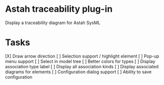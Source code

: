 # Astah traceability plug-in

Display a traceability diagram for Astah SysML

# Tasks

[X] Draw arrow direction
[ ] Selection support / highlight element
[ ] Pop-up menu support
[ ] Select in model tree 
[ ] Better colors for types
[ ] Display association type label
[ ] Display all association kinds
[ ] Display associated diagrams for elements
[ ] Configuration dialog support
[ ] Ability to save configuration

